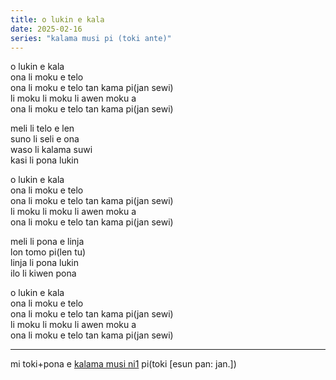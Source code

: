 ```yaml
---
title: o lukin e kala
date: 2025-02-16
series: "kalama musi pi (toki ante)"
---
```


o lukin e kala  
ona li moku e telo  
ona li moku e telo tan kama pi(jan sewi)  
li moku li moku li awen moku a  
ona li moku e telo tan kama pi(jan sewi)  

meli li telo e len  
suno li seli e ona  
waso li kalama suwi  
kasi li pona lukin  

o lukin e kala  
ona li moku e telo  
ona li moku e telo tan kama pi(jan sewi)  
li moku li moku li awen moku a  
ona li moku e telo tan kama pi(jan sewi)  

meli li pona e linja  
lon tomo pi(len tu)  
linja li pona lukin  
ilo li kiwen pona  

o lukin e kala  
ona li moku e telo  
ona li moku e telo tan kama pi(jan sewi)  
li moku li moku li awen moku a  
ona li moku e telo tan kama pi(jan sewi)  

---

mi toki+pona e [kalama musi ni1](https://www.youtube.com/watch?v=3oxdXV7eA3Q) pi(toki [esun pan: jan.])  

